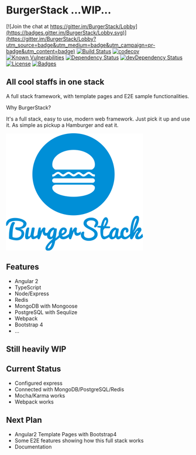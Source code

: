 # BurgerStack ...WIP...

[![Join the chat at https://gitter.im/BurgerStack/Lobby](https://badges.gitter.im/BurgerStack/Lobby.svg)](https://gitter.im/BurgerStack/Lobby?utm_source=badge&utm_medium=badge&utm_campaign=pr-badge&utm_content=badge)
[![Build Status](https://travis-ci.org/ray-g/BurgerStack.svg?branch=master)](https://travis-ci.org/ray-g/BurgerStack)
[![codecov](https://codecov.io/gh/ray-g/BurgerStack/branch/master/graph/badge.svg)](https://codecov.io/gh/ray-g/BurgerStack)
[![Known Vulnerabilities](https://snyk.io/test/github/ray-g/burgerstack/badge.svg)](https://snyk.io/test/github/ray-g/burgerstack)
[![Dependency Status](https://david-dm.org/ray-g/BurgerStack.svg)](https://david-dm.org/ray-g/BurgerStack)
[![devDependency Status](https://david-dm.org/ray-g/BurgerStack/dev-status.svg)](https://david-dm.org/ray-g/BurgerStack)
[![License](https://img.shields.io/badge/license-MIT-blue.svg)](https://opensource.org/licenses/MIT)
[![Badges](https://img.shields.io/badge/badges-8-orange.svg)](http://shields.io/)


## All cool staffs in one stack

A full stack framework, with template pages and E2E sample functionalities.

Why BurgerStack?

It's a full stack, easy to use, modern web framework. Just pick it up and use it. As simple as pickup a Hamburger and eat it.

![Logo](docs/images/logo.png)

## Features

* Angular 2
* TypeScript
* Node/Express
* Redis
* MongoDB with Mongoose
* PostgreSQL with Sequlize
* Webpack
* Bootstrap 4
* ...

## Still heavily WIP

## Current Status

* Configured express
* Connected with MongoDB/PostgreSQL/Redis
* Mocha/Karma works
* Webpack works

## Next Plan

* Angular2 Template Pages with Bootstrap4
* Some E2E features showing how this full stack works
* Documentation
